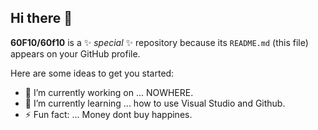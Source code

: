 ## Hi there 👋

**60F10/60f10** is a ✨ _special_ ✨ repository because its `README.md` (this file) appears on your GitHub profile.

Here are some ideas to get you started:

- 🔭 I’m currently working on ... NOWHERE.
- 🌱 I’m currently learning ... how to use Visual Studio and Github.
- ⚡ Fun fact: ... Money dont buy happines.
